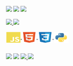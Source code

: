 
 <div>

  
 <img height="150em" src="https://s3.us-west-2.amazonaws.com/secure.notion-static.com/80fe180d-3ee8-4f87-b6f8-685748692bd0/prog.gif?X-Amz-Algorithm=AWS4-HMAC-SHA256&X-Amz-Credential=AKIAT73L2G45O3KS52Y5%2F20210806%2Fus-west-2%2Fs3%2Faws4_request&X-Amz-Date=20210806T132843Z&X-Amz-Expires=86400&X-Amz-Signature=0cdd8b03e8fa3d935507f4a7467d5b6be7628772c462475f4af966d2da3836fd&X-Amz-SignedHeaders=host&response-content-disposition=filename%20%3D%22prog.gif%22"/>
 
 <img height="150em" src="https://s3.us-west-2.amazonaws.com/secure.notion-static.com/f8d5aa13-c534-491b-bd83-db9598b46a2a/mat.gif?X-Amz-Algorithm=AWS4-HMAC-SHA256&X-Amz-Credential=AKIAT73L2G45O3KS52Y5%2F20210806%2Fus-west-2%2Fs3%2Faws4_request&X-Amz-Date=20210806T132914Z&X-Amz-Expires=86400&X-Amz-Signature=af69f1fa787c2bb37f3eeef7b240f3b35a8e82e890d83821f851712d7f9f8214&X-Amz-SignedHeaders=host&response-content-disposition=filename%20%3D%22mat.gif%22"/>
 
 <img margin-left="200px" height="150em" src="https://s3.us-west-2.amazonaws.com/secure.notion-static.com/2db3ad72-b613-47ab-8107-11bba87d3d1c/_3dtext2gif_ktfhtxggaedi.gif?X-Amz-Algorithm=AWS4-HMAC-SHA256&X-Amz-Credential=AKIAT73L2G45O3KS52Y5%2F20210806%2Fus-west-2%2Fs3%2Faws4_request&X-Amz-Date=20210806T134837Z&X-Amz-Expires=86400&X-Amz-Signature=c3024d115fe0068963045a95119abc2895eeb2d0aed3e6b31181459ea58de0b5&X-Amz-SignedHeaders=host&response-content-disposition=filename%20%3D%22_3dtext2gif_ktfhtxggaedi.gif%22"/>
 </div><br>
 
 <div>
 <a href="https://github.com/joaoguilhermemendes">
  <img height="150em" src="https://github-readme-stats.vercel.app/api?username=joaoguilhermemendes&show_icons=true&theme=dark&include_all_commits=true&count_private=true"/>
  <img height="150em" src="https://github-readme-stats.vercel.app/api/top-langs/?username=joaoguilhermemendes&layout=compact&langs_count=16&theme=dark"/>
<div>
<div style="display: inline_block"><br>
  <img align="center" alt="Joao-Js" height="30" width="40" src="https://raw.githubusercontent.com/devicons/devicon/master/icons/javascript/javascript-plain.svg">
  <img align="center" alt="Joao-HTML" height="30" width="40" src="https://raw.githubusercontent.com/devicons/devicon/master/icons/html5/html5-original.svg">
  <img align="center" alt="Joao-CSS" height="30" width="40" src="https://raw.githubusercontent.com/devicons/devicon/master/icons/css3/css3-original.svg">
  <img align="center" alt="Joao-Python" height="30" width="40" src="https://raw.githubusercontent.com/devicons/devicon/master/icons/python/python-original.svg">
  
 
</div>
  
  ##
 

  <a href="https://www.youtube.com/channel/UC4ZZGjr6iErkdvSytagUr8A" target="_blank"><img src="https://img.shields.io/badge/-Youtube-%23EA4335?style=for-the-badge&logo=youtube&logoColor=white" target="_blank"></a>
  <a href="https://www.instagram.com/joao_guilherme26/" target="_blank"><img src="https://img.shields.io/badge/-Instagram-%23E4405F?style=for-the-badge&logo=instagram&logoColor=white" target="_blank"></a>
  <a href = "mailto:joaoguilhermepmendes@gmail.com"><img src="https://img.shields.io/badge/-Gmail-%23333?style=for-the-badge&logo=gmail&logoColor=white" target="_blank">       </a>
  <a href="https://www.linkedin.com/in/jo%C3%A3o-guilherme-porto-mendes-855098209/" target="_blank"><img src="https://img.shields.io/badge/-LinkedIn-%230077B5?style=for-the-badge&logo=linkedin&logoColor=white" target="_blank"></a> 
 

 
 ##
<div align="left" width="3">

<!--[![spotify-github-profile](https://spotify-github-profile.vercel.app/api/view?uid=22u5sgcsp7bvy23iqjpv4vcbi&cover_image=true&theme=default)](https://github.com/kittinan/spotify-github-profile) -->
 
 </div>
